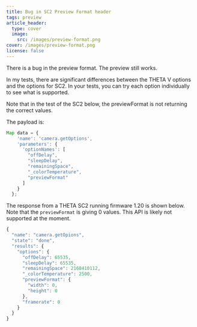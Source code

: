 ```yaml
---
title: Bug in SC2 Preview Format header
tags: preview
article_header:
  type: cover
  image:
    src: /images/preview-format.png
cover: /images/preview-format.png
license: false
---
```


There is a bug in the preview format.  The preview still works.

In my tests, there are significant differences between the THETA V options
and the options for SC2.  In your tests, you can try each option individually
to see what is supported.

Note that in the test of the SC2 below, the previewFormat is not returning 
the correct values.

The payload is:

```javascript
Map data = {
    'name': 'camera.getOptions',
    'parameters': {
      'optionNames': [
        "offDelay",
        "sleepDelay",
        "remainingSpace",
        "_colorTemperature",
        "previewFormat"
      ]
    }
  };
```

The response from a THETA SC2 running firmware 1.20 is shown below.  Note
that the `previewFormat` is giving 0 values.  This API is likely
not supported at the moment.

```javascript
{
  "name": "camera.getOpions",
  "state": "done",
  "results": {
    "options": {
      "offDelay": 65535,
      "sleepDelay": 65535,
      "remainingSpace": 2168410112,
      "_colorTemperature": 2500,
      "previewFormat": {
        "width": 0,
        "height": 0
      },
      "framerate": 0
    }
  }
}
```
